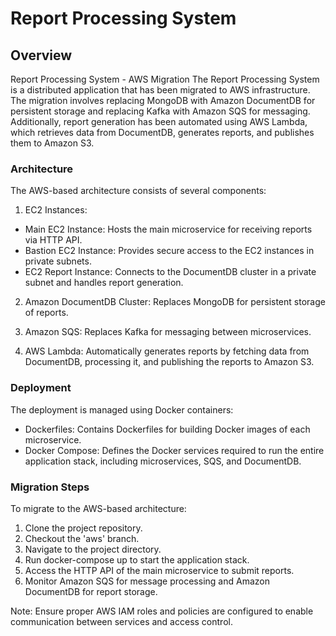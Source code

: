 
# Report Processing System

## Overview
Report Processing System - AWS Migration
The Report Processing System is a distributed application that has been migrated to AWS infrastructure. The migration involves replacing MongoDB with Amazon DocumentDB for persistent storage and replacing Kafka with Amazon SQS for messaging. Additionally, report generation has been automated using AWS Lambda, which retrieves data from DocumentDB, generates reports, and publishes them to Amazon S3.

### Architecture
The AWS-based architecture consists of several components:
1. EC2 Instances:
  - Main EC2 Instance: Hosts the main microservice for receiving reports via HTTP API.
  - Bastion EC2 Instance: Provides secure access to the EC2 instances in private subnets.
  - EC2 Report Instance: Connects to the DocumentDB cluster in a private subnet and handles report generation.

2. Amazon DocumentDB Cluster: Replaces MongoDB for persistent storage of reports.

3. Amazon SQS: Replaces Kafka for messaging between microservices.

4. AWS Lambda: Automatically generates reports by fetching data from DocumentDB, processing it, and publishing the reports to Amazon S3.

### Deployment
The deployment is managed using Docker containers:
- Dockerfiles: Contains Dockerfiles for building Docker images of each microservice.
- Docker Compose: Defines the Docker services required to run the entire application stack, including microservices, SQS, and DocumentDB.

### Migration Steps
To migrate to the AWS-based architecture:
1. Clone the project repository.
2. Checkout the 'aws' branch.
3. Navigate to the project directory.
4. Run docker-compose up to start the application stack.
5. Access the HTTP API of the main microservice to submit reports.
6. Monitor Amazon SQS for message processing and Amazon DocumentDB for report storage.

Note: Ensure proper AWS IAM roles and policies are configured to enable communication between services and access control.
